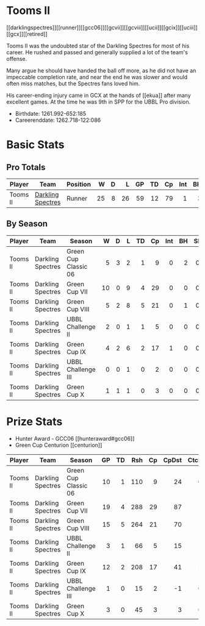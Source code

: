 # Tooms II

[[darklingspectres]][[runner]][[gcc06]][[gcvii]][[gcviii]][[ucii]][[gcix]][[uciii]][[gcx]][[retired]]

Tooms II was the undoubted star of the Darkling Spectres for most of his career. He rushed and passed and generally supplied a lot of the team's offense. 

Many argue he should have handed the ball off more, as he did not have an impeccable completion rate, and near the end he was slower and would often miss matches, but the Spectres fans loved him.

His career-ending injury came in GCX at the hands of [[ekua]] after many excellent games. At the time he was 9th in SPP for the UBBL Pro division.

* Birthdate: 1261.992-652:185
* Careerenddate: 1262.718-122:086

# Basic Stats

## Pro Totals

| Player           | Team        | Position      | W | D | L | GP | TD | Cp | Int | BH | SI | Ki | MVP | SPP |
|------------------|-------------|---------------|--:|--:|--:|---:|---:|---:|----:|---:|---:|---:|----:|----:|
| Tooms II | [Darkling Spectres](../teams/darklingspectres) | Runner    |   25 |    8 |   26 |   59 |   12 |   79 |    1 |    3 |    0 |    0 |    5 |  148 |

## By Season

| Player | Team         | Season          | W | D | L | TD | Cp | Int | BH | SI | Ki | MVP | SPP |
|--------|--------------|-----------------|--:|--:|--:|---:|---:|----:|---:|---:|---:|----:|----:|
| Tooms II | Darkling Spectres | Green Cup Classic 06 |    5 |    3 |    2 |    1 |    9 |    0 |    2 |    0 |    0 |    1 |   21 |
| Tooms II | Darkling Spectres | Green Cup VII        |   10 |    0 |    9 |    4 |   29 |    0 |    0 |    0 |    0 |    2 |   51 |
| Tooms II | Darkling Spectres | Green Cup VIII       |    5 |    2 |    8 |    5 |   21 |    0 |    1 |    0 |    0 |    2 |   48 |
| Tooms II | Darkling Spectres | UBBL Challenge II    |    2 |    0 |    1 |    1 |    5 |    0 |    0 |    0 |    0 |    0 |    8 |
| Tooms II | Darkling Spectres | Green Cup IX         |    4 |    2 |    6 |    2 |   17 |    1 |    0 |    0 |    0 |    0 |   25 |
| Tooms II | Darkling Spectres | UBBL Challenge III   |    0 |    0 |    1 |    0 |    2 |    0 |    0 |    0 |    0 |    0 |    2 |
| Tooms II | Darkling Spectres | Green Cup X          |    1 |    1 |    1 |    0 |    3 |    0 |    0 |    0 |    0 |    0 |    3 |

# Prize Stats

* Hunter Award - GCC06 [[hunteraward#gcc06]]
* Green Cup Centurion [[centurion]]

| Player | Team         | Season          | GP | TD | Rsh | Cp | CpDst | Ctch | Int | Cas | Blk | Sck | MVP | SPP |
|--------|--------------|-----------------|---:|---:|----:|---:|------:|-----:|----:|----:|----:|----:|----:|----:|
| Tooms II | Darkling Spectres | Green Cup Classic 06 | 10 |    1 |  110 |    9 |    24 |    0 |    0 |    2 |   19 |    **4** |    1 |   21 |
| Tooms II | Darkling Spectres | Green Cup VII        | 19 |    4 |  288 |   29 |    87 |    1 |    0 |    0 |   10 |    0 |    2 |   51 |
| Tooms II | Darkling Spectres | Green Cup VIII       | 15 |    5 |  264 |   21 |    70 |    1 |    0 |    1 |   18 |    2 |    2 |   48 |
| Tooms II | Darkling Spectres | UBBL Challenge II    |  3 |    1 |   66 |    5 |    15 |    1 |    0 |    0 |    2 |    0 |    0 |    8 |
| Tooms II | Darkling Spectres | Green Cup IX         | 12 |    2 |  208 |   17 |    41 |    2 |    1 |    0 |   11 |    0 |    0 |   25 |
| Tooms II | Darkling Spectres | UBBL Challenge III   |  1 |    0 |   15 |    2 |    -1 |    0 |    0 |    0 |    1 |    0 |    0 |    2 |
| Tooms II | Darkling Spectres | Green Cup X          |  3 |    0 |   45 |    3 |     3 |    0 |    0 |    0 |    0 |    0 |    0 |    3 |
